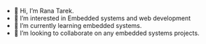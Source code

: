 - 👋 Hi, I’m Rana Tarek.
- 👀 I’m interested in Embedded systems and web development 
- 🌱 I’m currently learning embedded systems. 
- 💞️ I’m looking to collaborate on any embedded systems projects.


<!---
ranatarek-rt/ranatarek-rt is a ✨ special ✨ repository because its `README.md` (this file) appears on your GitHub profile.
You can click the Preview link to take a look at your changes.
--->
